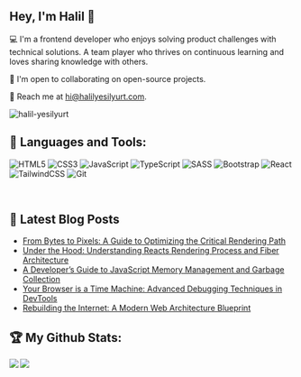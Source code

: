 ## Hey, I'm Halil 👋

💻 I'm a frontend developer who enjoys solving product challenges with technical solutions. A team player who thrives on continuous learning and loves sharing knowledge with others.

👯 I'm open to collaborating on open-source projects.

📧 Reach me at hi@halilyesilyurt.com.

<img src="https://komarev.com/ghpvc/?username=halil-yesilyurt&label=visitors&color=0e75b6&style=flat" alt="halil-yesilyurt" />

<br />

## 🧰 Languages and Tools:

![HTML5](https://img.shields.io/badge/html5-%23E34F26.svg?style=flat&logo=html5&logoColor=white)
![CSS3](https://img.shields.io/badge/css3-%231572B6.svg?style=flat&logo=css3&logoColor=white)
![JavaScript](https://img.shields.io/badge/javascript-%23323330.svg?style=flat&logo=javascript&logoColor=%23F7DF1E)
![TypeScript](https://img.shields.io/badge/typescript-%23007ACC.svg?style=flat&logo=typescript&logoColor=white)
![SASS](https://img.shields.io/badge/SASS-hotpink.svg?style=flat&logo=SASS&logoColor=white)
![Bootstrap](https://img.shields.io/badge/bootstrap-%238511FA.svg?style=flat&logo=bootstrap&logoColor=white)
![React](https://img.shields.io/badge/react-%2320232a.svg?style=flat&logo=react&logoColor=%2361DAFB)
![TailwindCSS](https://img.shields.io/badge/tailwindcss-%2338B2AC.svg?style=flat&logo=tailwind-css&logoColor=white)
![Git](https://img.shields.io/badge/git-%23F05033.svg?style=flat&logo=git&logoColor=white)

<br />

## 📝 Latest Blog Posts
<!--BLOG-START-->
- [From Bytes to Pixels: A Guide to Optimizing the Critical Rendering Path](https://halilyesilyurt.com/blog/optimizing-the-critical-rendering-path)
- [Under the Hood: Understanding Reacts Rendering Process and Fiber Architecture](https://halilyesilyurt.com/blog/understanding-react-rendering-process-fiber)
- [A Developer’s Guide to JavaScript Memory Management and Garbage Collection](https://halilyesilyurt.com/blog/javascript-memory-management-guide)
- [Your Browser is a Time Machine: Advanced Debugging Techniques in DevTools](https://halilyesilyurt.com/blog/advanced-debugging-techniques-devtools)
- [Rebuilding the Internet: A Modern Web Architecture Blueprint](https://halilyesilyurt.com/blog/rethinking-web-architecture-from-scratch)
<!--BLOG-END-->

## :trophy: My Github Stats:

<div>
  <a href="https://github-readme-stats.vercel.app/api?username=halil-yesilyurt&show_icons=true&locale=en&theme=algolia&include_all_commits=true&count_private=true">
    <img align="left" src="https://github-readme-stats.vercel.app/api?username=halil-yesilyurt&show_icons=true&locale=en&theme=algolia&include_all_commits=true&count_private=true" />
  </a>
  <a href="https://github-readme-stats.vercel.app/api/top-langs/?username=halil-yesilyurt&show_icons=true&locale=en&layout=compact&langs_count=8&theme=algolia">
    <img align="left" src="https://github-readme-stats.vercel.app/api/top-langs/?username=halil-yesilyurt&show_icons=true&locale=en&layout=compact&langs_count=8&theme=algolia" />
  </a>
</div>
